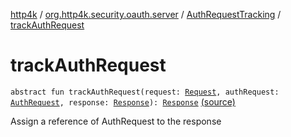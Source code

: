 [http4k](../../index.md) / [org.http4k.security.oauth.server](../index.md) / [AuthRequestTracking](index.md) / [trackAuthRequest](./track-auth-request.md)

# trackAuthRequest

`abstract fun trackAuthRequest(request: `[`Request`](../../org.http4k.core/-request/index.md)`, authRequest: `[`AuthRequest`](../-auth-request/index.md)`, response: `[`Response`](../../org.http4k.core/-response/index.md)`): `[`Response`](../../org.http4k.core/-response/index.md) [(source)](https://github.com/http4k/http4k/blob/master/http4k-security-oauth/src/main/kotlin/org/http4k/security/oauth/server/AuthRequestTracking.kt#L14)

Assign a reference of AuthRequest to the response

